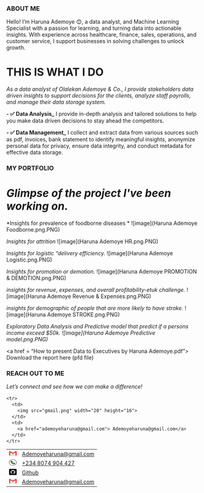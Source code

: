 ### ABOUT ME
Hello! I’m Haruna Ademoye 😊, a data analyst, and Machine Learning Specialist with a passion for learning, and turning data into actionable insights. With experience across healthcare, finance, sales, operations, and customer service, I support businesses in solving challenges to unlock growth.

# THIS IS WHAT I DO
*As a data analyst of Olalekan Ademoye & Co., I provide stakeholders data driven insights to support decisions for the clients, analyze staff payrolls, and manage their data storage system.*

**- ✅ Data Analysis_**
I provide in-depth analysis and tailored solutions to help you make data driven decisions to stay ahead the competitors. 

**- ✅ Data Management_**
I collect and extract data from various sources such as pdf, invoices, bank statement to identify meaningful insights, anonymize personal data for privacy, ensure data integrity, and conduct metadata for effective data storage.

### MY PORTFOLIO

# *Glimpse of the project I've been working on.* 

*Insights for prevalence of foodborne diseases *
![image](Haruna Ademoye Foodborne.png.PNG)

*Insights for attrition*
![image](Haruna Ademoye HR.png.PNG)

*Insights for logistic “delivery efficiency.*
![image](Haruna Ademoye Logistic.png.PNG)

*Insights for promotion or demotion.*
![image](Haruna Ademoye PROMOTION & DEMOTION.png.PNG)

*insights for revenue, expenses, and overall profitability-etuk challenge.*
![image](Haruna Ademoye Revenue & Expenses.png.PNG)

*insights for demographic of people that are more likely to have stroke.*
![image](Haruna Ademoye STROKE.png.PNG)

*Exploratory Data Analysis and Predictive model that predict if a persons income exceed $50k.
![image](Haruna Ademoye Predictive model.png.PNG)*

<a href = “How to present Data to Executives by Haruna Ademoye.pdf”> Download the report here (pfd file)</a>

### REACH OUT TO ME
 
*Let’s connect and see how we can make a difference!* 

<table>
  <tbody>
    <tr>
      <td>
        <img src="gmail.png" width="20" height="16">
      </td>
      <td>
        <a href="ademoyeharuna@gmail.com"> Ademoyeharuna@gmail.com</a>
      </td>
    </tr>
   
 <tr><td>
 <img src="phone-call.png" width="20" height="16">
 </td><td>
  <a href="tel:+2348074904427"> +234 8074 904 427</a>
      </td> </tr>


<tr>
      <td>
        <img src="github.png" width="20" height="16">
      </td>
      <td>
        <a href="https://github.com/HARDECOMM"> Github</a>
      </td>
    </tr>



    <tr>
      <td>
        <img src="gmail.png" width="20" height="16">
      </td>
      <td>
        <a href="ademoyeharuna@gmail.com"> Ademoyeharuna@gmail.com</a>
      </td>
    </tr>



   <tr>
      <td>
        <img src="gmail.png" width="20" height="16">
      </td>
      <td>
        <a href="ademoyeharuna@gmail.com"> Ademoyeharuna@gmail.com</a>
      </td>
    </tr> 











   
  </tbody>
</table>



